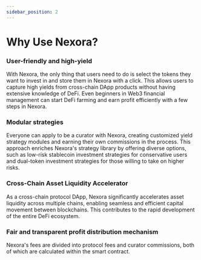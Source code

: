 ```yaml
---
sidebar_position: 2
---
```


# Why Use Nexora?

### User-friendly and high-yield

With Nexora, the only thing that users need to do is select the tokens they want to invest in and store them in Nexora with a click. This allows users to capture high yields from cross-chain DApp products without having extensive knowledge of DeFi. Even beginners in Web3 financial management can start DeFi farming and earn profit efficiently with a few steps in Nexora.

### Modular strategies

Everyone can apply to be a curator with Nexora, creating customized yield strategy modules and earning their own commissions in the process. This approach enriches Nexora's strategy library by offering diverse options, such as low-risk stablecoin investment strategies for conservative users and dual-token investment strategies for those willing to take on higher risks.

### Cross-Chain Asset Liquidity Accelerator

As a cross-chain protocol DApp, Nexora significantly accelerates asset liquidity across multiple chains, enabling seamless and efficient capital movement between blockchains. This contributes to the rapid development of the entire DeFi ecosystem.

### Fair and transparent profit distribution mechanism

Nexora's fees are divided into protocol fees and curator commissions, both of which are calculated within the smart contract.
